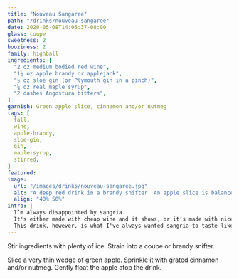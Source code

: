 ```yaml
---
title: "Nouveau Sangaree"
path: "/drinks/nouveau-sangaree"
date: 2020-05-08T14:05:37-08:00
glass: coupe
sweetness: 2
booziness: 2
family: highball
ingredients: [
  "2 oz medium bodied red wine",
  "1½ oz apple brandy or applejack",
  "½ oz sloe gin (or Plymouth gin in a pinch)",
  "¼ oz real maple syrup",
  "2 dashes Angostura bitters",
]
garnish: Green apple slice, cinnamon and/or nutmeg
tags: [
  fall,
  wine,
  apple-brandy,
  sloe-gin,
  gin,
  maple-syrup,
  stirred,
]
featured:
image:
  url: "/images/drinks/nouveau-sangaree.jpg"
  alt: "A deep red drink in a brandy snifter. An apple slice is balanced on the rim of the glass."
  align: "40% 50%"
intro: |
  I’m always disappointed by sangria.
  It's either made with cheap wine and it shows, or it's made with nice wine that would honestly taste better on its own.
  This drink, however, is what I've always wanted sangria to taste like.
---
```

Stir ingredients with plenty of ice.
Strain into a coupe or brandy snifter.

Slice a very thin wedge of green apple.
Sprinkle it with grated cinnamon and/or nutmeg.
Gently float the apple atop the drink.
